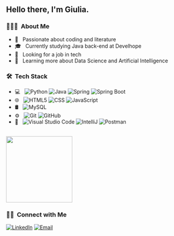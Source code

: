 <h2>Hello there, I'm Giulia.</h2>

<h3> 👨🏻‍💻 &nbsp;About Me </h3>

- 🤔 &nbsp; Passionate about coding and literature
- 🎓 &nbsp; Currently studying Java back-end at Develhope
- 💼 &nbsp; Looking for a job in tech
- 🌱 &nbsp; Learning more about Data Science and Artificial Intelligence

<h3> 🛠 &nbsp;Tech Stack</h3>

- 💻 &nbsp;
  ![Python](https://img.shields.io/badge/-Python-333333?style=flat&logo=python)
  ![Java](https://img.shields.io/badge/-Java-333333?style=flat&logo=Java&logoColor=java)
  ![Spring](https://img.shields.io/badge/-Spring-333333?style=flat&logo=spring)
  ![Spring Boot](https://img.shields.io/badge/-Spring%20Boot-333333?style=flat&logo=spring-boot)
- 🌐 &nbsp;
  ![HTML5](https://img.shields.io/badge/-HTML5-333333?style=flat&logo=HTML5)
  ![CSS](https://img.shields.io/badge/-CSS-333333?style=flat&logo=CSS3&logoColor=1572B6)
  ![JavaScript](https://img.shields.io/badge/-JavaScript-333333?style=flat&logo=javascript)
- 🛢 &nbsp;
  ![MySQL](https://img.shields.io/badge/-MySQL-333333?style=flat&logo=mysql)
- ⚙️ &nbsp;
  ![Git](https://img.shields.io/badge/-Git-333333?style=flat&logo=git)
  ![GitHub](https://img.shields.io/badge/-GitHub-333333?style=flat&logo=github)
- 🔧 &nbsp;
  ![Visual Studio Code](https://img.shields.io/badge/-Visual%20Studio%20Code-333333?style=flat&logo=visual-studio-code&logoColor=007ACC)
  ![IntelliJ](https://img.shields.io/badge/-IntelliJ%20IDEA-333333?style=flat&logo=intellij-idea&logoColor=orange)
  ![Postman](https://img.shields.io/badge/-Postman-333333?style=flat&logo=postman)


<br/>

<a href="https://github.com/giulia9999">
  <img height="180em" src="https://github-readme-stats.vercel.app/api?username=giulia9999&theme=blue-green&show_icons=true" />
</a>
<br/>

<h3> 🤝🏻 &nbsp;Connect with Me </h3>

<p align="left">
<a href="https://www.linkedin.com/in/giulia-contarino-91b6a9176/"><img alt="LinkedIn" src="https://img.shields.io/badge/LinkedIn-Giulia%20Contarino-blue?style=flat-square&logo=linkedin"></a>
<a href="giulia.contarino918@gmail.com"><img alt="Email" src="https://img.shields.io/badge/Email-giulia.contarino918@gmail.com-blue?style=flat-square&logo=gmail"></a>
</p>
